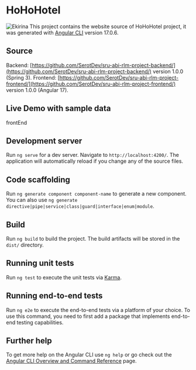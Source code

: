# HoHoHotel
 ![Ekirina](https://img.shields.io/badge/Ainara%20Blanco%20Iza-green)
This project contains the website source of HoHoHotel project, it was generated with [Angular CLI](https://github.com/angular/angular-cli) version 17.0.6.

## Source
Backend: [https://github.com/SerotDev/sru-abi-rlm-project-backend/](https://github.com/SerotDev/sru-abi-rlm-project-backend/) version 1.0.0 (Spring 3).
Frontend: [https://github.com/SerotDev/sru-abi-rlm-project-frontend/](https://github.com/SerotDev/sru-abi-rlm-project-frontend/) version 1.0.0 (Angular 17).

## Live Demo with sample data
frontEnd

## Development server

Run `ng serve` for a dev server. Navigate to `http://localhost:4200/`. The application will automatically reload if you change any of the source files.

## Code scaffolding

Run `ng generate component component-name` to generate a new component. You can also use `ng generate directive|pipe|service|class|guard|interface|enum|module`.

## Build

Run `ng build` to build the project. The build artifacts will be stored in the `dist/` directory.

## Running unit tests

Run `ng test` to execute the unit tests via [Karma](https://karma-runner.github.io).

## Running end-to-end tests

Run `ng e2e` to execute the end-to-end tests via a platform of your choice. To use this command, you need to first add a package that implements end-to-end testing capabilities.

## Further help

To get more help on the Angular CLI use `ng help` or go check out the [Angular CLI Overview and Command Reference](https://angular.io/cli) page.
